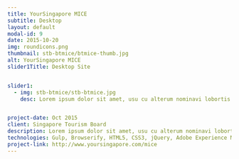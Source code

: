 ```yaml
---
title: YourSingapore MICE
subtitle: Desktop
layout: default
modal-id: 9
date: 2015-10-20
img: roundicons.png
thumbnail: stb-btmice/btmice-thumb.jpg
alt: YourSingapore MICE
slider1Title: Desktop Site


slider1:
  - img: stb-btmice/stb-btmice.jpg
    desc: Lorem ipsum dolor sit amet, usu cu alterum nominavi lobortis.


project-date: Oct 2015
client: Singapore Tourism Board
description: Lorem ipsum dolor sit amet, usu cu alterum nominavi lobortis. At duo novum diceret. Tantas apeirian vix et, usu sanctus postulant inciderint ut, populo diceret necessitatibus in vim. Cu eum dicam feugiat noluisse.
technologies: Gulp, Browserify, HTML5, CSS3, jQuery, Adobe Experience Manager
project-link: http://www.yoursingapore.com/mice
---
```


